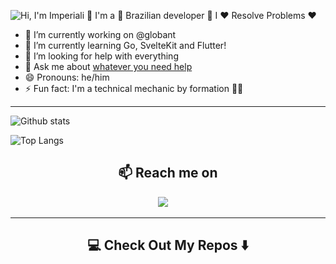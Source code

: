 
![Hi, I'm Imperiali 👋 I'm a 🚀 Brazilian developer 🚀 I ❤️ Resolve Problems ❤️](https://github.com/imperiali/imperiali/raw/master/gif/github-hello.gif)

<!--
how to make this gif ?

I made my with https://codesandbox.io/s/github-profile-2ijk7
Then i recorded my screen to gif on Ubuntu with Peek
-->

- 🔭 I’m currently working on @globant
- 🌱 I’m currently learning Go, SvelteKit and Flutter!
- 🤔 I’m looking for help with everything
- 💬 Ask me about [whatever you need help](https://github.com/Imperiali/imperiali/issues/new)
- 😄 Pronouns: he/him
- ⚡ Fun fact: I'm a technical mechanic by formation 🤷‍♂️

<hr>

![Github stats](https://github-readme-stats.vercel.app/api?username=Imperiali&layout=compact&hide_border=true&count_private=true&show_icons=true&include_all_commits=true)

![Top Langs](https://github-readme-stats.vercel.app/api/top-langs/?username=Imperiali&layout=compact&hide_border=true&count_private=true&show_icons=true&hide=html,css)

<h2  align="center">📫 Reach me on</h2>
<p align="center">
  <a target="_blank"href="https://www.linkedin.com/in/igor-imperiali/"><img src="https://img.shields.io/badge/linkedin-%230077B5.svg?&style=for-the-badge&logo=linkedin&logoColor=white" /></a>&nbsp;&nbsp;&nbsp;&nbsp;
</p>

<hr>


<h2  align="center">💻 Check Out My Repos ⬇️ </h2>

<!--
**imperiali/imperiali** is a ✨ _special_ ✨ repository because its `README.md` (this file) appears on your GitHub profile.

Here are some ideas to get you started:

- 🔭 I’m currently working on ...
- 🌱 I’m currently learning ...
- 👯 I’m looking to collaborate on ...
- 🤔 I’m looking for help with ...
- 💬 Ask me about ...
- 📫 How to reach me: ...
- 😄 Pronouns: ...
- ⚡ Fun fact: ...
-->

